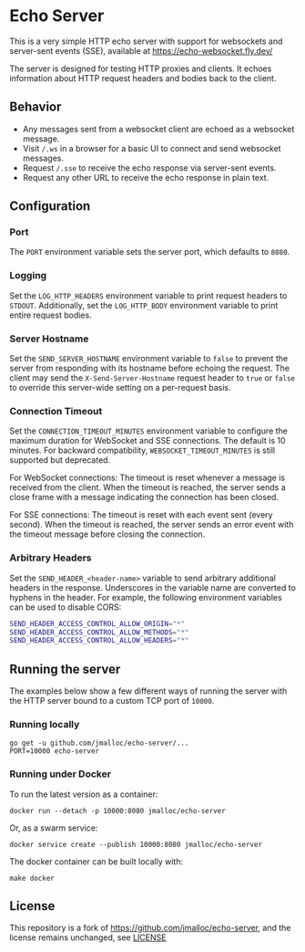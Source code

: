 # Echo Server

This is a very simple HTTP echo server with support for websockets and server-sent
events (SSE), available at https://echo-websocket.fly.dev/

The server is designed for testing HTTP proxies and clients. It echoes
information about HTTP request headers and bodies back to the client.

## Behavior

- Any messages sent from a websocket client are echoed as a websocket message.
- Visit `/.ws` in a browser for a basic UI to connect and send websocket messages.
- Request `/.sse` to receive the echo response via server-sent events.
- Request any other URL to receive the echo response in plain text.

## Configuration

### Port

The `PORT` environment variable sets the server port, which defaults to `8080`.

### Logging

Set the `LOG_HTTP_HEADERS` environment variable to print request headers to
`STDOUT`. Additionally, set the `LOG_HTTP_BODY` environment variable to print
entire request bodies.

### Server Hostname

Set the `SEND_SERVER_HOSTNAME` environment variable to `false` to prevent the
server from responding with its hostname before echoing the request. The client
may send the `X-Send-Server-Hostname` request header to `true` or `false` to
override this server-wide setting on a per-request basis.

### Connection Timeout

Set the `CONNECTION_TIMEOUT_MINUTES` environment variable to configure the maximum
duration for WebSocket and SSE connections. The default is 10 minutes. For backward
compatibility, `WEBSOCKET_TIMEOUT_MINUTES` is still supported but deprecated.

For WebSocket connections: The timeout is reset whenever a message is received from 
the client. When the timeout is reached, the server sends a close frame with a message 
indicating the connection has been closed.

For SSE connections: The timeout is reset with each event sent (every second). When 
the timeout is reached, the server sends an error event with the timeout message 
before closing the connection.

### Arbitrary Headers

Set the `SEND_HEADER_<header-name>` variable to send arbitrary additional
headers in the response. Underscores in the variable name are converted to
hyphens in the header. For example, the following environment variables can be
used to disable CORS:

```bash
SEND_HEADER_ACCESS_CONTROL_ALLOW_ORIGIN="*"
SEND_HEADER_ACCESS_CONTROL_ALLOW_METHODS="*"
SEND_HEADER_ACCESS_CONTROL_ALLOW_HEADERS="*"
```

## Running the server

The examples below show a few different ways of running the server with the HTTP
server bound to a custom TCP port of `10000`.

### Running locally

```
go get -u github.com/jmalloc/echo-server/...
PORT=10000 echo-server
```

### Running under Docker

To run the latest version as a container:

```
docker run --detach -p 10000:8080 jmalloc/echo-server
```

Or, as a swarm service:

```
docker service create --publish 10000:8080 jmalloc/echo-server
```

The docker container can be built locally with:

```
make docker
```

## License

This repository is a fork of https://github.com/jmalloc/echo-server, and the license 
remains unchanged, see [LICENSE](./LICENSE)
